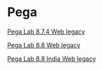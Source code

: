 # Pega

[Pega Lab 8.7.4 Web legacy](https://mhmtknk.github.io/Pega/8.7.4.html)

[Pega Lab 8.8 Web legacy](https://mhmtknk.github.io/Pega/8.8.2.html)

[Pega Lab 8.8 India Web legacy](https://mhmtknk.github.io/Pega/8.8India.html)
